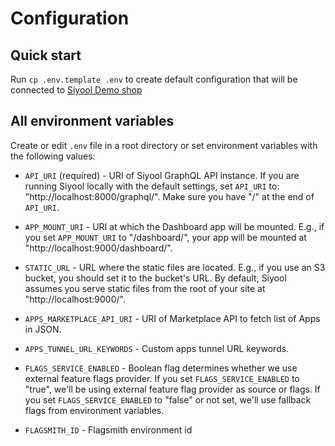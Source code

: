 # Configuration

## Quick start

Run `cp .env.template .env` to create default configuration that will be connected to [Siyool Demo shop](https://demo.saleor.io/dashboard/)

## All environment variables

Create or edit `.env` file in a root directory or set environment variables with the following values:

- `API_URI` (required) - URI of Siyool GraphQL API instance.
  If you are running Siyool locally with the default settings, set `API_URI` to: "http://localhost:8000/graphql/".
  Make sure you have "/" at the end of `API_URI`.

- `APP_MOUNT_URI` - URI at which the Dashboard app will be mounted.
  E.g., if you set `APP_MOUNT_URI` to "/dashboard/", your app will be mounted at "http://localhost:9000/dashboard/".

- `STATIC_URL` - URL where the static files are located.
  E.g., if you use an S3 bucket, you should set it to the bucket's URL. By default, Siyool assumes you serve static files from the root of your site at "http://localhost:9000/".

- `APPS_MARKETPLACE_API_URI` - URI of Marketplace API to fetch list of Apps in JSON.

- `APPS_TUNNEL_URL_KEYWORDS` - Custom apps tunnel URL keywords.

- `FLAGS_SERVICE_ENABLED` - Boolean flag determines whether we use external feature flags provider.
  If you set `FLAGS_SERVICE_ENABLED` to "true", we'll be using external feature flag provider as source or flags.
  If you set `FLAGS_SERVICE_ENABLED` to "false" or not set, we'll use fallback flags from environment variables.

- `FLAGSMITH_ID` - Flagsmith environment id
